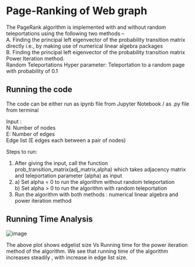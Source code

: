 # Page-Ranking of Web graph
The PageRank algorithm is implemented with and without random teleportations using the
following two methods – </br>
A. Finding the principal left eigenvector of the probability transition matrix directly i.e., by making use
of numerical linear algebra packages </br>
B. Finding the principal left eigenvector of the probability transition matrix Power Iteration method. </br>
Random Teleportations Hyper parameter: Teleportation to
a random page with probability of 0.1

## Running the code

The code can be either run as ipynb file from Jupyter Notebook / as .py file from terminal </br>

Input : </br>
N: Number of nodes </br>
E: Number of edges </br>
Edge list (E edges each between a pair of nodes)

Steps to run: </br>
1. After giving the input, call the function prob_transition_matrix(adj_matrix,alpha) which takes adjacency matrix and teleportation parameter (alpha) as input
2.  a) Set alpha = 0 to run the algorithm without random teleportation</br> 
    b) Set alpha > 0 to run the algorithm with random teleportation
3. Run the algorithm with both methods : numerical linear algebra and power iteration method

## Running Time Analysis

![image](https://user-images.githubusercontent.com/66625110/166198645-4c8d1591-2899-44c5-942e-f4246ba1df0e.png)

The above plot shows edgelist size Vs Running time for the power iteration method of the algorithm. We see that running time of the algorithm increases steadily , with increase in edge list size. 

